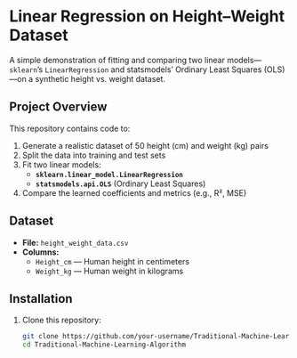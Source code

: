 # Linear Regression on Height–Weight Dataset

A simple demonstration of fitting and comparing two linear models—`sklearn`’s `LinearRegression` and statsmodels’ Ordinary Least Squares (OLS)—on a synthetic height vs. weight dataset.


## Project Overview

This repository contains code to:

1. Generate a realistic dataset of 50 height (cm) and weight (kg) pairs  
2. Split the data into training and test sets  
3. Fit two linear models:  
   - **`sklearn.linear_model.LinearRegression`**  
   - **`statsmodels.api.OLS`** (Ordinary Least Squares)  
4. Compare the learned coefficients and metrics (e.g., R², MSE)

## Dataset

- **File:** `height_weight_data.csv`  
- **Columns:**  
  - `Height_cm` — Human height in centimeters  
  - `Weight_kg` — Human weight in kilograms  



## Installation

1. Clone this repository:
   ```bash
   git clone https://github.com/your‑username/Traditional-Machine-Learning-Algorithm.git
   cd Traditional-Machine-Learning-Algorithm

